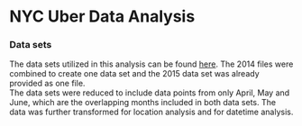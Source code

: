 # NYC Uber Data Analysis

### Data sets
The data sets utilized in this analysis can be found [here](https://www.kaggle.com/fivethirtyeight/uber-pickups-in-new-york-city). The 2014 files were combined to create one data set and the 2015 data set was already provided as one file.
<br>
The data sets were reduced to include data points from only April, May and June, which are the overlapping months included in both data sets. The data was further transformed for location analysis and for datetime analysis.

